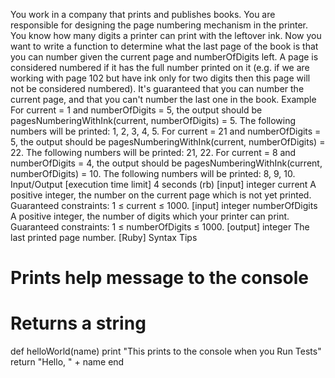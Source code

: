 You work in a company that prints and publishes books. You are responsible for designing the page numbering mechanism in the printer. You know how many digits a printer can print with the leftover ink. Now you want to write a function to determine what the last page of the book is that you can number given the current page and numberOfDigits left. A page is considered numbered if it has the full number printed on it (e.g. if we are working with page 102 but have ink only for two digits then this page will not be considered numbered).
It's guaranteed that you can number the current page, and that you can't number the last one in the book.
Example
For current = 1 and numberOfDigits = 5, the output should be
pagesNumberingWithInk(current, numberOfDigits) = 5.
The following numbers will be printed: 1, 2, 3, 4, 5.
For current = 21 and numberOfDigits = 5, the output should be
pagesNumberingWithInk(current, numberOfDigits) = 22.
The following numbers will be printed: 21, 22.
For current = 8 and numberOfDigits = 4, the output should be
pagesNumberingWithInk(current, numberOfDigits) = 10.
The following numbers will be printed: 8, 9, 10.
Input/Output
[execution time limit] 4 seconds (rb)
[input] integer current
A positive integer, the number on the current page which is not yet printed.
Guaranteed constraints:
1 ≤ current ≤ 1000.
[input] integer numberOfDigits
A positive integer, the number of digits which your printer can print.
Guaranteed constraints:
1 ≤ numberOfDigits ≤ 1000.
[output] integer
The last printed page number.
[Ruby] Syntax Tips
# Prints help message to the console
# Returns a string
def helloWorld(name)
    print "This prints to the console when you Run Tests"
    return "Hello, " + name
end
